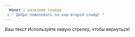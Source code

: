 ```yaml
---
  макет : название слайда
 : " Добро пожаловать на наш второй слайд! "
---
```

Ваш текст 
Используйте левую стрелку, чтобы вернуться!
